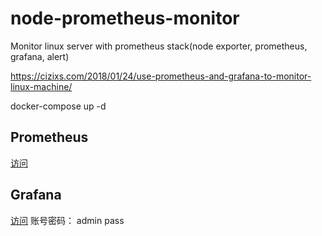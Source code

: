 # node-prometheus-monitor
Monitor linux server with prometheus stack(node exporter, prometheus, grafana, alert)

 https://cizixs.com/2018/01/24/use-prometheus-and-grafana-to-monitor-linux-machine/
 
docker-compose up -d

## Prometheus

[访问](http://localhost:9090/)

## Grafana

[访问](http://localhost:3000/)
账号密码： admin pass

